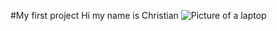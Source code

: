 #My first project
Hi my name is Christian
![Picture of a laptop](https://www.google.com/url?sa=i&source=images&cd=&ved=2ahUKEwjf-JyEyuDjAhVWWX0KHV3JAX0QjRx6BAgBEAU&url=https://www.amazon.in/HP-15-6-inch-Windows-Sparkling-15q-ds0010TU/dp/B07DZKDXGS&psig=AOvVaw1Mdi0BxZCSrTpVhgqzfKnS&ust=1564711300128720)
